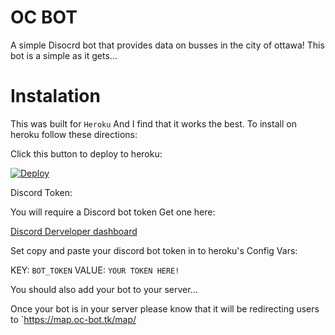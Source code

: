 # OC BOT
A simple Disocrd bot that provides data on busses in the city of ottawa!
This bot is a simple as it gets... 

# Instalation
This was built for `Heroku` And I find that it works the best. To install on heroku follow these directions:

Click this button to deploy to heroku:

[![Deploy](https://www.herokucdn.com/deploy/button.svg)](https://heroku.com/deploy?template=https://github.com/Benjamin-del/oc-node)

Discord Token:

You will require a Discord bot token Get one here:

[Discord Derveloper dashboard](https://discordapi.com)

Set copy and paste your discord bot token in to heroku's Config Vars: 

KEY: `BOT_TOKEN` VALUE: `YOUR TOKEN HERE!`

You should also add your bot to your server...

Once your bot is in your server please know that it will be redirecting users to `https://map.oc-bot.tk/map/
